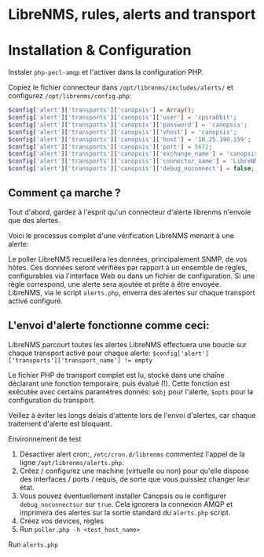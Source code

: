 # LibreNMS, rules, alerts and transport

# Installation & Configuration

Instaler `php-pecl-amqp` et l'activer dans la configuration PHP.

Copiez le fichier connecteur dans `/opt/librenms/includes/alerts/` et configurez `/opt/librenms/config.php`:

```php
$config['alert']['transports']['canopsis'] = Array();
$config['alert']['transports']['canopsis']['user'] = 'cpsrabbit';
$config['alert']['transports']['canopsis']['password'] = 'canopsis';
$config['alert']['transports']['canopsis']['vhost'] = 'canopsis';
$config['alert']['transports']['canopsis']['host'] = '10.25.190.159';
$config['alert']['transports']['canopsis']['port'] = 5672;
$config['alert']['transports']['canopsis']['exchange_name'] = 'canopsis.events';
$config['alert']['transports']['canopsis']['connector_name'] = 'LibreNMS';
$config['alert']['transports']['canopsis']['debug_noconnect'] = false;
```


## Comment ça marche ?

Tout d'abord, gardez à l'esprit qu'un connecteur d'alerte librenms n'envoie que des alertes.

Voici le processus complet d'une vérification LibreNMS menant à une alerte:


Le poller LibreNMS recueillera les données, principalement SNMP, de vos hôtes.
Ces données seront vérifiées par rapport à un ensemble de règles, configurables via l'interface Web ou dans un fichier de configuration.
Si une règle correspond, une alerte sera ajoutée et prête à être envoyée.
LibreNMS, via le script `alerts.php`, enverra des alertes sur chaque transport activé configuré.


## L'envoi d'alerte fonctionne comme ceci:


LibreNMS parcourt toutes les alertes
LibreNMS effectuera une boucle sur chaque transport activé pour chaque alerte: `$config['alert']['transports']['transport_name'] != empty`

Le fichier PHP de transport complet est lu, stocké dans une chaîne déclarant une fonction temporaire, puis évalué (!).
Cette fonction est exécutée avec certains paramètres donnés: `$obj` pour l'alerte, `$opts` pour la configuration du transport.


Veillez à éviter les longs délais d'attente lors de l'envoi d'alertes, car chaque traitement d'alerte est bloquant.


Environnement de test

1. Désactiver alert cron:, `/etc/cron.d/librenms` commentez l'appel de la ligne `/opt/librenms/alerts.php`.
2. Créez / configurez une machine (virtuelle ou non) pour qu'elle dispose des interfaces / ports / requis, de sorte que vous puissiez changer leur état.
3. Vous pouvez éventuellement installer Canopsis ou le configurer `debug_noconnectsur` sur `true`. Cela ignorera la connexion AMQP et imprimera des alertes sur la sortie standard du `alerts.php` script.
4. Créez vos devices, règles
5. Run `poller.php -h <test_host_name>`

Run `alerts.php`